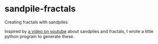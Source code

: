 # sandpile-fractals
Creating fractals with sandpiles

Inspired by [a video on youtube](https://www.youtube.com/watch?v=1MtEUErz7Gg&t=824s) about sandpiles and fractals, I wrote a little python program to generate these.
